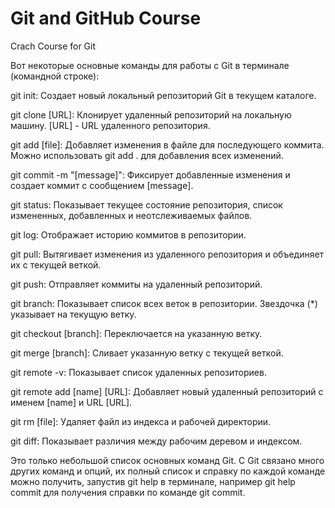 # Git and GitHub Course

Crach Course for Git


Вот некоторые основные команды для работы с Git в терминале (командной строке):

git init: Создает новый локальный репозиторий Git в текущем каталоге.

git clone [URL]: Клонирует удаленный репозиторий на локальную машину. [URL] - URL удаленного репозитория.

git add [file]: Добавляет изменения в файле для последующего коммита. Можно использовать git add . для добавления всех изменений.

git commit -m "[message]": Фиксирует добавленные изменения и создает коммит с сообщением [message].

git status: Показывает текущее состояние репозитория, список измененных, добавленных и неотслеживаемых файлов.

git log: Отображает историю коммитов в репозитории.

git pull: Вытягивает изменения из удаленного репозитория и объединяет их с текущей веткой.

git push: Отправляет коммиты на удаленный репозиторий.

git branch: Показывает список всех веток в репозитории. Звездочка (*) указывает на текущую ветку.

git checkout [branch]: Переключается на указанную ветку.

git merge [branch]: Сливает указанную ветку с текущей веткой.

git remote -v: Показывает список удаленных репозиториев.

git remote add [name] [URL]: Добавляет новый удаленный репозиторий с именем [name] и URL [URL].

git rm [file]: Удаляет файл из индекса и рабочей директории.

git diff: Показывает различия между рабочим деревом и индексом.

Это только небольшой список основных команд Git. С Git связано много других команд и опций, их полный список и справку по каждой команде можно получить, запустив git help в терминале, например git help commit для получения справки по команде git commit.